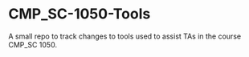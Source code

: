 # CMP_SC-1050-Tools
A small repo to track changes to tools used to assist TAs in the course CMP_SC 1050. 
